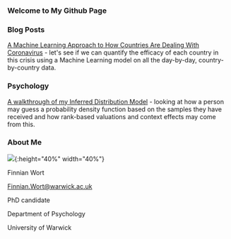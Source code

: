 
### Welcome to My Github Page

### Blog Posts

[A Machine Learning Approach to How Countries Are Dealing With Coronavirus](COVID_model_1.md) - let's see if we can quantify the efficacy of each country in this crisis using a Machine Learning model on all the day-by-day, country-by-country data. 

### Psychology

[A walkthrough of my Inferred Distribution Model](IBDm_md.md) - looking at how a person may guess a probability density function based on the samples they have received and how rank-based valuations and context effects may come from this.

### About Me

![](image0.jpeg){:height="40%" width="40%"}

Finnian Wort

Finnian.Wort@warwick.ac.uk

PhD candidate

Department of Psychology

University of Warwick


